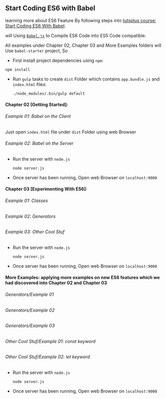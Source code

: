 ## Start Coding ES6 with Babel

learning more about ES6 Feature By following steps into [tutsplus course: Start Coding ES6 With Babel](http://code.tutsplus.com/courses/start-coding-es6-with-babel).

will Using [`Babel.js`](https://babeljs.io/) to Compile ES6 Code into ES5 Code compatible.

All examples under Chapter 02, Chapter 03 and More Examples folders will Use `babel-starter` project, So

 - First install project dependencies using `npm`:

  ```
  npm install
  ```

- Run `gulp` tasks to create `dist` Folder which contains `app.bundle.js` and `index.html` files:

  ```
  ./node_modules/.bin/gulp default
  ```

#### Chapter 02 [Getting Started]:

###### Example 01: Babel on the Client

Just open `index.html` file under `dist` Folder using web Browser

###### Example 02: Babel on the Server

- Run the server with `node.js`

  ```
  node server.js
  ```

- Once server has been running, Open web Browser on `localhost:9000`

#### Chapter 03 [Experimenting With ES6]:
###### Example 01: Classes
###### Example 02: Generators
###### Example 03: Other Cool Stuf

- Run the server with `node.js`

  ```
  node server.js
  ```

- Once server has been running, Open web Browser on `localhost:9000`

#### More Examples: applying more examples on new ES6 features which we had discovered into Chapter 02 and Chapter 03

###### Generators/Example 01
###### Generators/Example 02
###### Generators/Example 03
###### Other Cool Stuf/Example 01: const keyword
###### Other Cool Stuf/Example 02: let keyword

 - Run the server with `node.js`

   ```
   node server.js
   ```

 - Once server has been running, Open web Browser on `localhost:9000`
